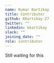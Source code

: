 ```yaml
---
name: Kumar Kartikay
title: Contributor
github: KKartikay-27
twitter: ""
linkedin: kkartikay
slack: ""
joining_date: ""
role: contributor
---
```


Still waiting for this

